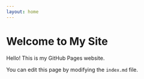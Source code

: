 ```yaml
---
layout: home
---
```


# Welcome to My Site

Hello! This is my GitHub Pages website. 

You can edit this page by modifying the `index.md` file.